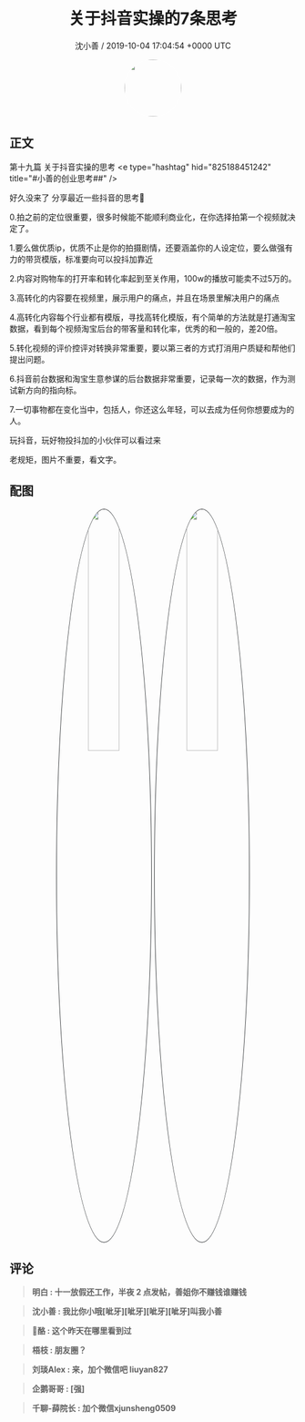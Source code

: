<h1 align="center">关于抖音实操的7条思考</h1>
<p align="center">
    <a>沈小善 / 2019-10-04 17:04:54 &#43;0000 UTC</a>
</p>

<div align="center">
    <img src="https://images.zsxq.com/Fsmuz-CvC1byWqrD9Hc0qirzxmIU?e=1590940799&amp;token=kIxbL07-8jAj8w1n4s9zv64FuZZNEATmlU_Vm6zD:xqKBYdsKKVvJI--mRFFt_WY57S0=" width="100" height="100" style="border:1px solid;border-radius:50%; color:#ffffff"/>
</div>

## 正文

<div>
第十九篇  关于抖音实操的思考
&lt;e type=&#34;hashtag&#34; hid=&#34;825188451242&#34; title=&#34;#小善的创业思考##&#34; /&gt; 

好久没来了
分享最近一些抖音的思考🤔

0.拍之前的定位很重要，很多时候能不能顺利商业化，在你选择拍第一个视频就决定了。

1.要么做优质ip，优质不止是你的拍摄剧情，还要涵盖你的人设定位，要么做强有力的带货模版，标准要向可以投抖加靠近

2.内容对购物车的打开率和转化率起到至关作用，100w的播放可能卖不过5万的。

3.高转化的内容要在视频里，展示用户的痛点，并且在场景里解决用户的痛点

4.高转化内容每个行业都有模版，寻找高转化模版，有个简单的方法就是打通淘宝数据，看到每个视频淘宝后台的带客量和转化率，优秀的和一般的，差20倍。

5.转化视频的评价控评对转换非常重要，要以第三者的方式打消用户质疑和帮他们提出问题。

6.抖音前台数据和淘宝生意参谋的后台数据非常重要，记录每一次的数据，作为测试新方向的指向标。

7.一切事物都在变化当中，包括人，你还这么年轻，可以去成为任何你想要成为的人。

玩抖音，玩好物投抖加的小伙伴可以看过来

老规矩，图片不重要，看文字。
</div>

## 配图
<div class="image" align="center">

<img src="https://images.zsxq.com/FlDmcccJru8sOvh30kyi1utbyazb?e=1590940799&amp;token=kIxbL07-8jAj8w1n4s9zv64FuZZNEATmlU_Vm6zD:PJ6Ocn927WjlzDU1F7ZaZ1TfXMQ=" width="33%" height="33%" style="border:1px solid;border-radius:50%; color:#3c3f41"/>

<img src="https://images.zsxq.com/Fhabd82SpT86pjr7mUF8afeQmJs6?imageMogr2/auto-orient/thumbnail/800x/format/jpg/blur/1x0/quality/75&amp;e=1590940799&amp;token=kIxbL07-8jAj8w1n4s9zv64FuZZNEATmlU_Vm6zD:gjlDc6pKSjV1vKA14x6eStHi4U4=" width="33%" height="33%" style="border:1px solid;border-radius:50%; color:#3c3f41"/>

</div>

## 评论

<div align="left">
<div>

<blockquote >
<span> <strong>明白 : 十一放假还工作，半夜 2 点发帖，善姐你不赚钱谁赚钱 </strong></span>
</blockquote>

<blockquote >
<span> <strong>沈小善 : 我比你小哦[呲牙][呲牙][呲牙][呲牙]叫我小善 </strong></span>
</blockquote>

<blockquote >
<span> <strong>🍍酪 : 这个昨天在哪里看到过 </strong></span>
</blockquote>

<blockquote >
<span> <strong>梧枝 : 朋友圈？ </strong></span>
</blockquote>

<blockquote >
<span> <strong>刘琰Alex : 来，加个微信吧 liuyan827 </strong></span>
</blockquote>

<blockquote >
<span> <strong>企鹅哥哥 : [强] </strong></span>
</blockquote>

<blockquote >
<span> <strong>千聊-薛院长 : 加个微信xjunsheng0509 </strong></span>
</blockquote>

</div>
</div>